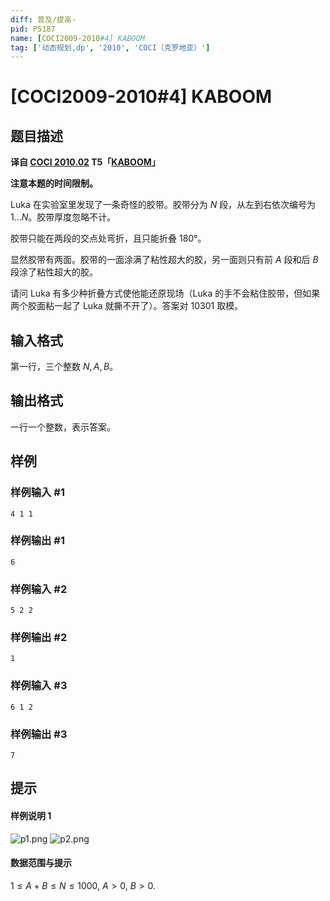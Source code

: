 ```yaml
---
diff: 普及/提高-
pid: P5187
name: [COCI2009-2010#4] KABOOM
tag: ['动态规划,dp', '2010', 'COCI（克罗地亚）']
---
```

# [COCI2009-2010#4] KABOOM
## 题目描述

 **译自 [COCI 2010.02](http://hsin.hr/coci/archive/2009_2010/) T5「[KABOOM](http://hsin.hr/coci/archive/2009_2010/contest4_tasks.pdf)」**
 
**注意本题的时间限制。**

Luka 在实验室里发现了一条奇怪的胶带。胶带分为 $N$ 段，从左到右依次编号为 $1\ldots N$。胶带厚度忽略不计。

胶带只能在两段的交点处弯折，且只能折叠 180°。

显然胶带有两面。胶带的一面涂满了粘性超大的胶，另一面则只有前 $A$ 段和后 $B$ 段涂了粘性超大的胶。

请问 Luka 有多少种折叠方式使他能还原现场（Luka 的手不会粘住胶带，但如果两个胶面粘一起了 Luka 就撕不开了）。答案对 $10301$ 取模。

## 输入格式

第一行，三个整数 $N,A,B$。  

## 输出格式

一行一个整数，表示答案。
## 样例

### 样例输入 #1
```
4 1 1
```
### 样例输出 #1
```
6
```
### 样例输入 #2
```
5 2 2
```
### 样例输出 #2
```
1
```
### 样例输入 #3
```
6 1 2
```
### 样例输出 #3
```
7
```
## 提示

#### 样例说明 1

![p1.png](https://i.loli.net/2018/12/30/5c28c761ee3a3.png)
![p2.png](https://i.loli.net/2018/12/30/5c28c761e48c0.png)

#### 数据范围与提示

$1\le A+B\le N\le 1000,$ $A>0,$ $B>0$.
